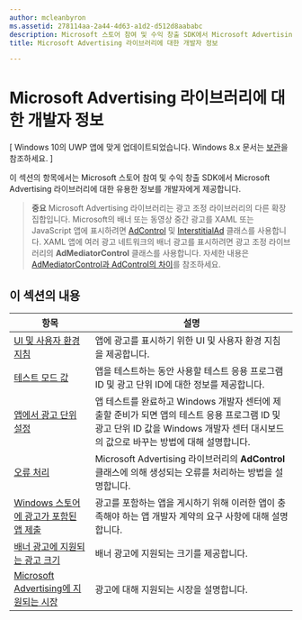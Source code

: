 ```yaml
---
author: mcleanbyron
ms.assetid: 278114aa-2a44-4d63-a1d2-d512d8aababc
description: Microsoft 스토어 참여 및 수익 창출 SDK에서 Microsoft Advertising 라이브러리에 대한 일반 개발자 정보를 가져옵니다.
title: Microsoft Advertising 라이브러리에 대한 개발자 정보

---
```


# Microsoft Advertising 라이브러리에 대한 개발자 정보


\[ Windows 10의 UWP 앱에 맞게 업데이트되었습니다. Windows 8.x 문서는 [보관](http://go.microsoft.com/fwlink/p/?linkid=619132)을 참조하세요. \]

이 섹션의 항목에서는 Microsoft 스토어 참여 및 수익 창출 SDK에서 Microsoft Advertising 라이브러리에 대한 유용한 정보를 개발자에게 제공합니다.

  > **중요** Microsoft Advertising 라이브러리는 광고 조정 라이브러리의 다른 확장 집합입니다. Microsoft의 배너 또는 동영상 중간 광고를 XAML 또는 JavaScript 앱에 표시하려면 [AdControl](https://msdn.microsoft.com/library/windows/apps/microsoft.advertising.winrt.ui.adcontrol.aspx) 및 [InterstitialAd](https://msdn.microsoft.com/library/windows/apps/microsoft.advertising.winrt.ui.interstitialad.aspx) 클래스를 사용합니다. XAML 앱에 여러 광고 네트워크의 배너 광고를 표시하려면 광고 조정 라이브러리의 **AdMediatorControl** 클래스를 사용합니다. 자세한 내용은 [AdMediatorControl과 AdControl의 차이](what-is-the-difference-admediatorcontrol-or-adcontrol.md)를 참조하세요.

## 이 섹션의 내용

| 항목                                                                                                       | 설명                 |
|-------------------------------------------------------------------------------------------------------------|-----------------------------|
| [UI 및 사용자 환경 지침](ui-and-user-experience-guidelines.md) |  앱에 광고를 표시하기 위한 UI 및 사용자 환경 지침을 제공합니다.  |
| [테스트 모드 값](test-mode-values.md)        |  앱을 테스트하는 동안 사용할 테스트 응용 프로그램 ID 및 광고 단위 ID에 대한 정보를 제공합니다.   |
| [앱에서 광고 단위 설정](set-up-ad-units-in-your-app.md)      | 앱 테스트를 완료하고 Windows 개발자 센터에 제출할 준비가 되면 앱의 테스트 응용 프로그램 ID 및 광고 단위 ID 값을 Windows 개발자 센터 대시보드의 값으로 바꾸는 방법에 대해 설명합니다.   |
| [오류 처리](error-handling-with-advertising-libraries.md)                                    |  Microsoft Advertising 라이브러리의 **AdControl** 클래스에 의해 생성되는 오류를 처리하는 방법을 설명합니다.   |
| [Windows 스토어에 광고가 포함된 앱 제출](submit-an-app-with-ads-to-the-windows-store.md)                                    |  광고를 포함하는 앱을 게시하기 위해 이러한 앱이 충족해야 하는 앱 개발자 계약의 요구 사항에 대해 설명합니다.   |
| [배너 광고에 지원되는 광고 크기](supported-ad-sizes-for-banner-ads.md)                                    |  배너 광고에 지원되는 크기를 제공합니다.   |
| [Microsoft Advertising에 지원되는 시장](supported-markets-for-microsoft-advertising.md)                                    |  광고에 대해 지원되는 시장을 설명합니다.   |



 

 


<!--HONumber=May16_HO2-->


